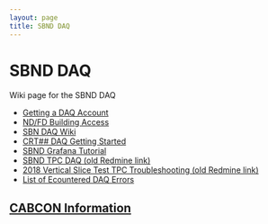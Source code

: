 ```yaml
---
layout: page
title: SBND DAQ
---
```




SBND DAQ
==========================================================

Wiki page for the SBND DAQ

-   [Getting a DAQ Account](https://sbnsoftware.github.io/sbn_online_wiki/Getting_a_DAQ_account.html)
-   [ND/FD Building Access](https://sbnsoftware.github.io/sbndcode_wiki/building_access.html)
-   [SBN DAQ Wiki](https://sbnsoftware.github.io/sbn_online_wiki/sbndaq_Wiki.html)
-   [CRT## DAQ Getting Started](https://sbnsoftware.github.io/sbndaq_oldwiki/SBND_DAQ_GettingStarted.html)
-   [SBND Grafana Tutorial](https://sbnsoftware.github.io/sbn_online_wiki/sbnd_grafana_tutorial.html)
-   [SBND TPC DAQ (old Redmine link)](https://cdcvs.fnal.gov/redmine/projects/sbndaq/wiki/SBND_TPC_DAQ)
-   [2018 Vertical Slice Test TPC Troubleshooting (old Redmine link)](https://cdcvs.fnal.gov/redmine/projects/sbndaq/wiki/Issues_with_TPC)
-   [List of Ecountered DAQ Errors](https://sbnsoftware.github.io/sbndcode_wiki/daq_errors.html)

[CABCON Information](CABCON_Information.html) 
--------------------------------------------------------------------------------------------------------------------
